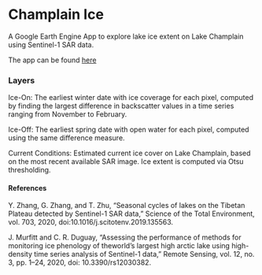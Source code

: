 # Champlain Ice

A Google Earth Engine App to explore lake ice extent on Lake Champlain using Sentinel-1 SAR data.

The app can be found [here](https://astone.users.earthengine.app/view/champlain-ice)

### Layers
Ice-On: The earliest winter date with ice coverage for each pixel, computed by finding the largest difference in backscatter values in a time series ranging from November to February.

Ice-Off: The earliest spring date with open water for each pixel, computed using the same difference measure.

Current Conditions: Estimated current ice cover on Lake Champlain, based on the most recent available SAR image. Ice extent is computed via Otsu thresholding.


#### References

Y. Zhang, G. Zhang, and T. Zhu, “Seasonal cycles of lakes on the Tibetan Plateau detected by Sentinel-1 SAR data,” Science of the Total Environment, vol. 703,  2020, doi:10.1016/j.scitotenv.2019.135563.

J. Murfitt and C. R. Duguay, “Assessing the performance of methods for monitoring ice phenology of theworld’s largest high arctic lake using high-density time series analysis of Sentinel-1 data,” Remote Sensing, vol. 12, no. 3, pp. 1–24, 2020, doi: 10.3390/rs12030382.
